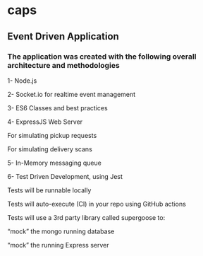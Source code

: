 # caps
## Event Driven Application
### The application was created with the following overall architecture and methodologies

1- Node.js

2- Socket.io for realtime event management

3- ES6 Classes and best practices

4- ExpressJS Web Server

   For simulating pickup requests
   
   For simulating delivery scans
   
5- In-Memory messaging queue

6- Test Driven Development, using Jest

   Tests will be runnable locally
   
   Tests will auto-execute (CI) in your repo using GitHub actions
   
   Tests will use a 3rd party library called supergoose to:
   
   “mock” the mongo running database
   
   “mock” the running Express server
